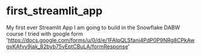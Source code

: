 # first_streamlit_app
My first ever Streamlit App I am going to build in the Snowflake DABW course !
tried with google form 'https://docs.google.com/forms/u/0/d/e/1FAIpQLSfani4PdP0P9NRg8CPkAwgxKAfvv9jak_82byb75yEptCBuLA/formResponse'
